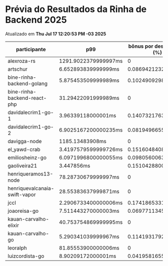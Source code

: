# Prévia do Resultados da Rinha de Backend 2025
Atualizado em **Thu Jul 17 12:20:53 PM -03 2025**


| participante | p99 | bônus por desempenho (%) | multa ($) | lucro |
| -- | -- | -- | -- | -- |
|	alexroza-rs	|	1291.9022379999997ms	|	0	|	0	|	96476.19499999999	|
|	artschur	|	6.652893839999999ms	|	0.08694212320000003	|	107739.8437499827	|	226851.5120181386	|
|	bine-rinha-backend-golang	|	5.875453509999989ms	|	0.10249092980000021	|	105828.29949998324	|	227528.10139970086	|
|	bine-rinha-backend-react-php	|	31.29422091999989ms	|	0	|	107033.24449998289	|	198776.02549996824	|
|	davidalecrim1-go-1	|	3.96339118000001ms	|	0.1407321763999998	|	0	|	337010.39677057345	|
|	davidalecrim1-go-2	|	6.9025167200000235ms	|	0.08194966559999953	|	106288.33774999998	|	222279.18078083513	|
|	davigga-node	|	1185.13483908ms	|	0	|	35998.25424999999	|	66853.90075	|
|	el_yawd-crab	|	3.4197579599999726ms	|	0.15160484080000056	|	109894.81474999998	|	251692.04423548369	|
|	emiliosheinz-go	|	6.0971996800000055ms	|	0.0980560063999999	|	81163.84149999046	|	173471.71181875843	|
|	gaoliveira21	|	3.447856ms	|	0.15104288000000002	|	0	|	260126.89691239683	|
|	henriqueramos13-node	|	78.28730679999997ms	|	0	|	58750.09	|	109107.31	|
|	henriquevalcanaia-swift-vapor	|	28.55383637999871ms	|	0	|	53349.81049999395	|	99078.21949998879	|
|	jccl	|	2.2906733400000006ms	|	0.17418653319999997	|	0	|	86509.09695714057	|
|	joaoreisa-go	|	7.511443270000003ms	|	0.06977113459999995	|	86285.55425	|	177445.28937746387	|
|	kauan-carvalho-elixir	|	40.753754869999995ms	|	0	|	0	|	310567.36	|
|	kauan-carvalho-go	|	5.290341039999967ms	|	0.11419317920000067	|	108588.177425	|	237092.41294269857	|
|	leoralph	|	81.85553900000006ms	|	0	|	0	|	180885.03	|
|	luizcordista-go	|	8.90209172000001ms	|	0.0419581655999998	|	0	|	314262.2776060129	|
